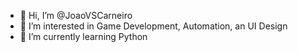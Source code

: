 - 👋 Hi, I’m @JoaoVSCarneiro
- 👀 I’m interested in Game Development, Automation, an UI Design
- 🌱 I’m currently learning Python

<!---
Kanariohn/Kanariohn is a ✨ special ✨ repository because its `README.md` (this file) appears on your GitHub profile.
You can click the Preview link to take a look at your changes.
--->
